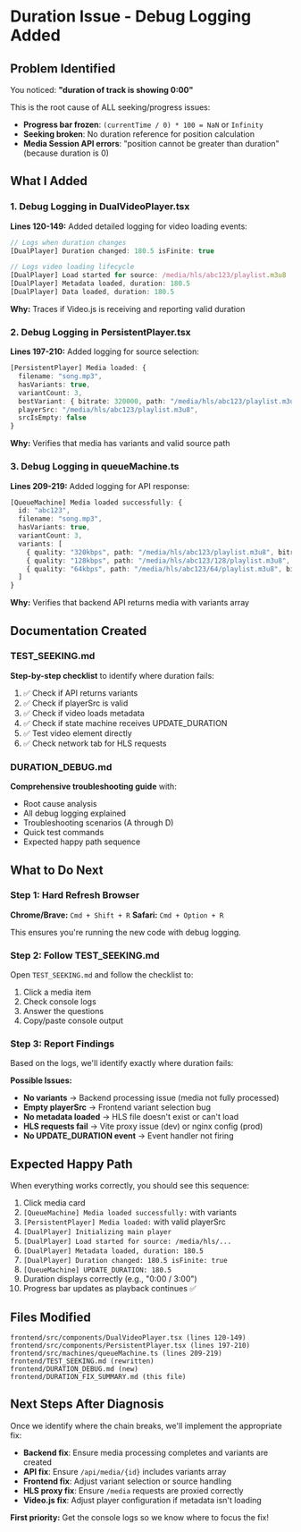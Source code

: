 # Duration Issue - Debug Logging Added

## Problem Identified
You noticed: **"duration of track is showing 0:00"**

This is the root cause of ALL seeking/progress issues:
- **Progress bar frozen**: `(currentTime / 0) * 100 = NaN` or `Infinity`
- **Seeking broken**: No duration reference for position calculation
- **Media Session API errors**: "position cannot be greater than duration" (because duration is 0)

## What I Added

### 1. Debug Logging in DualVideoPlayer.tsx
**Lines 120-149:** Added detailed logging for video loading events:

```typescript
// Logs when duration changes
[DualPlayer] Duration changed: 180.5 isFinite: true

// Logs video loading lifecycle
[DualPlayer] Load started for source: /media/hls/abc123/playlist.m3u8
[DualPlayer] Metadata loaded, duration: 180.5
[DualPlayer] Data loaded, duration: 180.5
```

**Why:** Traces if Video.js is receiving and reporting valid duration

### 2. Debug Logging in PersistentPlayer.tsx
**Lines 197-210:** Added logging for source selection:

```typescript
[PersistentPlayer] Media loaded: {
  filename: "song.mp3",
  hasVariants: true,
  variantCount: 3,
  bestVariant: { bitrate: 320000, path: "/media/hls/abc123/playlist.m3u8" },
  playerSrc: "/media/hls/abc123/playlist.m3u8",
  srcIsEmpty: false
}
```

**Why:** Verifies that media has variants and valid source path

### 3. Debug Logging in queueMachine.ts
**Lines 209-219:** Added logging for API response:

```typescript
[QueueMachine] Media loaded successfully: {
  id: "abc123",
  filename: "song.mp3",
  hasVariants: true,
  variantCount: 3,
  variants: [
    { quality: "320kbps", path: "/media/hls/abc123/playlist.m3u8", bitrate: 320000 },
    { quality: "128kbps", path: "/media/hls/abc123/128/playlist.m3u8", bitrate: 128000 },
    { quality: "64kbps", path: "/media/hls/abc123/64/playlist.m3u8", bitrate: 64000 }
  ]
}
```

**Why:** Verifies that backend API returns media with variants array

## Documentation Created

### TEST_SEEKING.md
**Step-by-step checklist** to identify where duration fails:
1. ✅ Check if API returns variants
2. ✅ Check if playerSrc is valid
3. ✅ Check if video loads metadata
4. ✅ Check if state machine receives UPDATE_DURATION
5. ✅ Test video element directly
6. ✅ Check network tab for HLS requests

### DURATION_DEBUG.md
**Comprehensive troubleshooting guide** with:
- Root cause analysis
- All debug logging explained
- Troubleshooting scenarios (A through D)
- Quick test commands
- Expected happy path sequence

## What to Do Next

### Step 1: Hard Refresh Browser
**Chrome/Brave:** `Cmd + Shift + R`
**Safari:** `Cmd + Option + R`

This ensures you're running the new code with debug logging.

### Step 2: Follow TEST_SEEKING.md
Open `TEST_SEEKING.md` and follow the checklist to:
1. Click a media item
2. Check console logs
3. Answer the questions
4. Copy/paste console output

### Step 3: Report Findings
Based on the logs, we'll identify exactly where duration fails:

**Possible Issues:**
- **No variants** → Backend processing issue (media not fully processed)
- **Empty playerSrc** → Frontend variant selection bug
- **No metadata loaded** → HLS file doesn't exist or can't load
- **HLS requests fail** → Vite proxy issue (dev) or nginx config (prod)
- **No UPDATE_DURATION event** → Event handler not firing

## Expected Happy Path

When everything works correctly, you should see this sequence:

1. Click media card
2. `[QueueMachine] Media loaded successfully:` with variants
3. `[PersistentPlayer] Media loaded:` with valid playerSrc
4. `[DualPlayer] Initializing main player`
5. `[DualPlayer] Load started for source: /media/hls/...`
6. `[DualPlayer] Metadata loaded, duration: 180.5`
7. `[DualPlayer] Duration changed: 180.5 isFinite: true`
8. `[QueueMachine] UPDATE_DURATION: 180.5`
9. Duration displays correctly (e.g., "0:00 / 3:00")
10. Progress bar updates as playback continues ✅

## Files Modified

```
frontend/src/components/DualVideoPlayer.tsx (lines 120-149)
frontend/src/components/PersistentPlayer.tsx (lines 197-210)
frontend/src/machines/queueMachine.ts (lines 209-219)
frontend/TEST_SEEKING.md (rewritten)
frontend/DURATION_DEBUG.md (new)
frontend/DURATION_FIX_SUMMARY.md (this file)
```

## Next Steps After Diagnosis

Once we identify where the chain breaks, we'll implement the appropriate fix:

- **Backend fix**: Ensure media processing completes and variants are created
- **API fix**: Ensure `/api/media/{id}` includes variants array
- **Frontend fix**: Adjust variant selection or source handling
- **HLS proxy fix**: Ensure `/media` requests are proxied correctly
- **Video.js fix**: Adjust player configuration if metadata isn't loading

**First priority:** Get the console logs so we know where to focus the fix!
